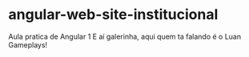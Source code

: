 # angular-web-site-institucional
Aula pratica de Angular 1
E aí galerinha, aqui quem ta falando é o Luan Gameplays!
